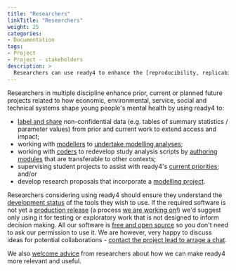 ```yaml
---
title: "Researchers"
linkTitle: "Researchers"
weight: 25
categories: 
- Documentation
tags:
- Project
- Project - stakeholders
description: >
  Researchers can use ready4 to enhance the [reproducibility, replicability](/docs/getting-started/concepts/reproducible-replicable-generalisable/) and [transferability](/docs/getting-started/concepts/transferable/) of their work.
---
```


Researchers in multiple discipline enhance prior, current or planned future projects related to how economic, environmental, service, social and technical systems shape young people's mental health by using ready4 to:

- [label and share](/docs/framework/use/authoring-data/) non-confidential data (e.g. tables of summary statistics / parameter values) from prior and current work to extend access and impact;
- working with [modellers](/docs/getting-started/users/modeller/) to [undertake modelling analyses](/docs/contribution-guidelines/priorities/apply/); 
- working with [coders](/docs/getting-started/users/modeller/) to redevelop study analysis scripts by [authoring modules](/docs/framework/use/authoring-modules/) that are transferable to other contexts;
- supervising student projects to assist with ready4's [current priorities](/docs/contribution-guidelines/priorities/); and/or
- develop research proposals that incorporate a [modelling project](/docs/getting-started/concepts/project/).

Researchers considering using ready4 should ensure they understand the [development status](/docs/software/status/) of the tools they wish to use. If the required software is not yet a [production release](/docs/software/status/production-releases/) (a process [we are working on](/docs/contribution-guidelines/priorities/launch/)!) we'd suggest only using it for testing or exploratory work that is not designed to inform decision making. All our software is [free and open source](/docs/software/terms/) so you don't need to ask our permission to use it. We are however, very happy to discuss ideas for potential collaborations - [contact the project lead to arrage a chat](https://mph-economist.netlify.app/#contact).

We also [welcome advice](/docs/contribution-guidelines/contribution-types/advisory/) from researchers about how we can make ready4 more relevant and useful.


